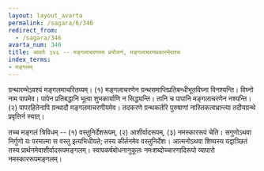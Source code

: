 ```yaml
---
layout: layout_avarta
permalink: /sagara/6/346
redirect_from:
  - /sagara/346
avarta_num: 346
title: आवर्तः ३४६ -- मङ्गलाचरणस्य प्रयोजनं, मङ्गलाचरणप्रकारभेदाश्च
index_terms:
- मङ्गलम्
---
```


ग्रन्थारम्भेऽवश्यं मङ्गलमाचरितव्यम्। (१) मङ्गलाचरणेन ग्रन्थसमाप्तिप्रतिबन्धीभूतविघ्ना विनश्यन्ति। विघ्नो नाम पापमेव। पापेन प्रतिबद्धानि भूत्वा
शुभकार्याणि न सिद्ध्यन्ति। तानि च पापानि मङ्गलाचरणेन नश्यन्ति।
(२) पापरहितेनापि ग्रन्थादौ मङ्गलमाचरणीयमेव। तदकरणे ग्रन्थकर्तरि
पुरुषाणां नास्तिकत्वभ्रान्त्या तदीयग्रन्थे प्रवृत्तिर्न स्यात्।

तच्च मङ्गलं त्रिविधम् -- (१) वस्तुनिर्देशरूपम्, (२) आशीर्वादरूपम्, (३) नमस्काररूपं चेति। सगुणोऽथवा निर्गुणो यः परमात्मा स
वस्तु इत्यभिधीयते; तस्य कीर्तनमेव वस्तुनिर्देशः। आत्मनोऽथवा
शिष्यस्य यद्वाञ्छितं तस्य प्रार्थनमेवाशीर्वादरूपमङ्गलम्। स्वापकर्षबोधनानुकूलः नमःशब्दोच्चारणादिरूपो व्यापारो नमस्काररूपमङ्गलम्।
